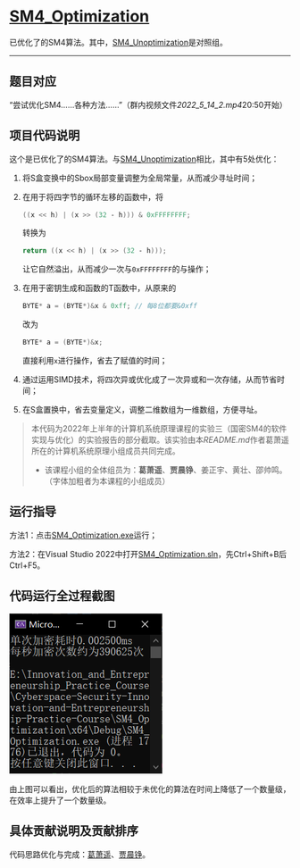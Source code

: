 # [SM4_Optimization](https://github.com/MaxIkaros/Cyberspace-Security-Innovation-and-Entrepreneurship-Practice-Course/tree/main/SM4_Optimization)

已优化了的SM4算法。其中，[SM4_Unoptimization](https://github.com/MaxIkaros/Cyberspace-Security-Innovation-and-Entrepreneurship-Practice-Course/tree/main/SM4_Unoptimization)是对照组。

------

## 题目对应

“尝试优化SM4……各种方法……”（群内视频文件*2022_5_14_2.mp4*20:50开始）

## 项目代码说明

这个是已优化了的SM4算法。与[SM4_Unoptimization](https://github.com/MaxIkaros/Cyberspace-Security-Innovation-and-Entrepreneurship-Practice-Course/tree/main/SM4_Unoptimization)相比，其中有5处优化：

1. 将S盒变换中的Sbox局部变量调整为全局常量，从而减少寻址时间；

2. 在用于将四字节的循环左移的函数中，将

	```c++
	((x << h) | (x >> (32 ‐ h))) & 0xFFFFFFFF;
	```

	转换为

	```c++
	return ((x << h) | (x >> (32 ‐ h)));
	```

	让它自然溢出，从而减少一次与`0xFFFFFFFF`的与操作；

3. 在用于密钥生成和函数的T函数中，从原来的

	```c++
	BYTE* a = (BYTE*)&x & 0xff; // 每8位都要&0xff
	```

	改为

	```c++
	BYTE* a = (BYTE*)&x;
	```

	直接利用`x`进行操作，省去了赋值的时间；

4. 通过运用SIMD技术，将四次异或优化成了一次异或和一次存储，从而节省时间；

5. 在S盒置换中，省去变量定义，调整二维数组为一维数组，方便寻址。

> 本代码为2022年上半年的计算机系统原理课程的实验三（国密SM4的软件实现与优化）的实验报告的部分截取。该实验由本*README.md*作者葛萧遥所在的计算机系统原理小组成员共同完成。
> - 该课程小组的全体组员为：**葛萧遥**、**贾晨铮**、姜正宇、黄壮、邵帅鸣。（字体加粗者为本课程的小组成员）

## 运行指导

方法1：点击[SM4_Optimization.exe](SM4_Optimization.exe)运行；

方法2：在Visual Studio 2022中打开[SM4_Optimization.sln](SM4_Optimization.sln)，先Ctrl+Shift+B后Ctrl+F5。

## 代码运行全过程截图

![image-20220730085153371](README.assets/image-20220730085153371.png)

由上图可以看出，优化后的算法相较于未优化的算法在时间上降低了一个数量级，在效率上提升了一个数量级。

## 具体贡献说明及贡献排序

代码思路优化与完成：[葛萧遥](https://github.com/MaxIkaros)、[贾晨铮](https://github.com/cipeizheng)。
